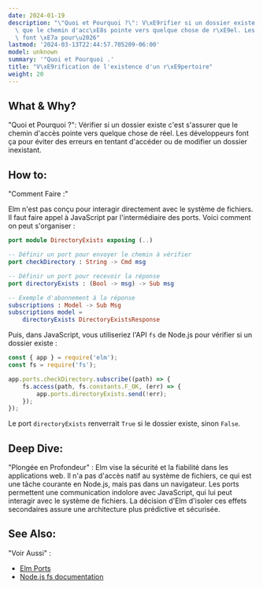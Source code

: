 ```yaml
---
date: 2024-01-19
description: "\"Quoi et Pourquoi ?\": V\xE9rifier si un dossier existe c'est s'assurer\
  \ que le chemin d'acc\xE8s pointe vers quelque chose de r\xE9el. Les d\xE9veloppeurs\
  \ font \xE7a pour\u2026"
lastmod: '2024-03-13T22:44:57.705209-06:00'
model: unknown
summary: '"Quoi et Pourquoi .'
title: "V\xE9rification de l'existence d'un r\xE9pertoire"
weight: 20
---
```


## What & Why?
"Quoi et Pourquoi ?": Vérifier si un dossier existe c'est s'assurer que le chemin d'accès pointe vers quelque chose de réel. Les développeurs font ça pour éviter des erreurs en tentant d'accéder ou de modifier un dossier inexistant.

## How to:
"Comment Faire :"

Elm n'est pas conçu pour interagir directement avec le système de fichiers. Il faut faire appel à JavaScript par l'intermédiaire des ports. Voici comment on peut s'organiser :

```Elm
port module DirectoryExists exposing (..)

-- Définir un port pour envoyer le chemin à vérifier
port checkDirectory : String -> Cmd msg

-- Définir un port pour recevoir la réponse
port directoryExists : (Bool -> msg) -> Sub msg

-- Exemple d'abonnement à la réponse
subscriptions : Model -> Sub Msg
subscriptions model =
    directoryExists DirectoryExistsResponse
```

Puis, dans JavaScript, vous utiliseriez l'API `fs` de Node.js pour vérifier si un dossier existe :

```javascript
const { app } = require('elm');
const fs = require('fs');

app.ports.checkDirectory.subscribe((path) => {
    fs.access(path, fs.constants.F_OK, (err) => {
        app.ports.directoryExists.send(!err);
    });
});
```

Le port `directoryExists` renverrait `True` si le dossier existe, sinon `False`.

## Deep Dive:
"Plongée en Profondeur" : Elm vise la sécurité et la fiabilité dans les applications web. Il n'a pas d'accès natif au système de fichiers, ce qui est une tâche courante en Node.js, mais pas dans un navigateur. Les ports permettent une communication indolore avec JavaScript, qui lui peut interagir avec le système de fichiers. La décision d'Elm d'isoler ces effets secondaires assure une architecture plus prédictive et sécurisée.

## See Also:
"Voir Aussi" :

- [Elm Ports](https://guide.elm-lang.org/interop/ports.html)
- [Node.js fs documentation](https://nodejs.org/api/fs.html)
